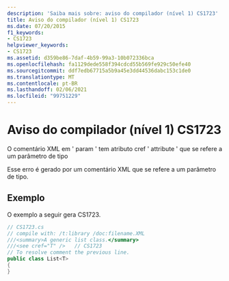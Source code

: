 ```yaml
---
description: 'Saiba mais sobre: aviso do compilador (nível 1) CS1723'
title: Aviso do compilador (nível 1) CS1723
ms.date: 07/20/2015
f1_keywords:
- CS1723
helpviewer_keywords:
- CS1723
ms.assetid: d359be86-7daf-4b59-99a3-10b072336bca
ms.openlocfilehash: fa1129dede558f394cdcd55b569fe929c50efe40
ms.sourcegitcommit: ddf7edb67715a5b9a45e3dd44536dabc153c1de0
ms.translationtype: MT
ms.contentlocale: pt-BR
ms.lasthandoff: 02/06/2021
ms.locfileid: "99751229"
---
```

# <a name="compiler-warning-level-1-cs1723"></a>Aviso do compilador (nível 1) CS1723

O comentário XML em ' param ' tem atributo cref ' attribute ' que se refere a um parâmetro de tipo  
  
 Esse erro é gerado por um comentário XML que se refere a um parâmetro de tipo.  
  
## <a name="example"></a>Exemplo  

 O exemplo a seguir gera CS1723.  
  
```csharp  
// CS1723.cs  
// compile with: /t:library /doc:filename.XML  
///<summary>A generic list class.</summary>  
///<see cref="T" />   // CS1723  
// To resolve comment the previous line.  
public class List<T>
{  
}  
```
